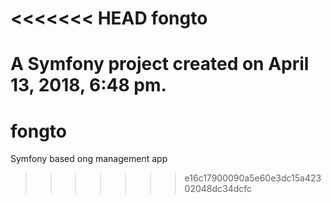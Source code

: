<<<<<<< HEAD
fongto
======

A Symfony project created on April 13, 2018, 6:48 pm.
=======
# fongto
Symfony based ong management app
>>>>>>> e16c17900090a5e60e3dc15a42302048dc34dcfc
